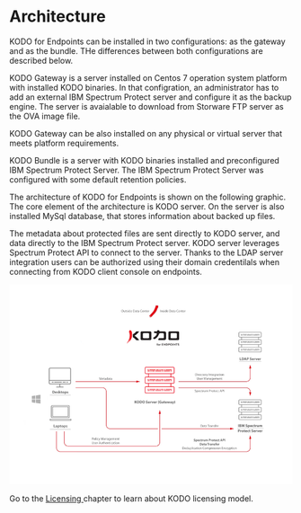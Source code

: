# Architecture

KODO for Endpoints can be installed in two configurations: as the gateway and as the bundle. THe differences between both configurations are described below. 

KODO Gateway is a server installed on Centos 7 operation system platform with installed KODO binaries. In that configration, an administrator has to add an external IBM Spectrum Protect server and configure it as the backup engine. The server is avaialable to download from Storware FTP server as the OVA image file.  

KODO Gateway can be also installed on any physical or virtual server that meets platform requirements. 

KODO Bundle is a server with KODO binaries installed and preconfigured IBM Spectrum Protect Server. The IBM Spectrum Protect Server was configured with some default retention policies. 

The architecture of KODO for Endpoints is shown on the following graphic. The core element of the architecture is KODO server. On the server is also installed MySql database, that stores information about backed up files. 

The metadata about protected files are sent directly to KODO server, and data directly to the IBM Spectrum Protect server. KODO server leverages Spectrum Protect API to connect to the server. Thanks to the LDAP server integration users can be authorized using their domain credentilals when connecting from KODO client console on endpoints.  





![](../.gitbook/assets/image%20%287%29.png)

Go to the [Licensing ](licensing.md)chapter to learn about KODO licensing model.

